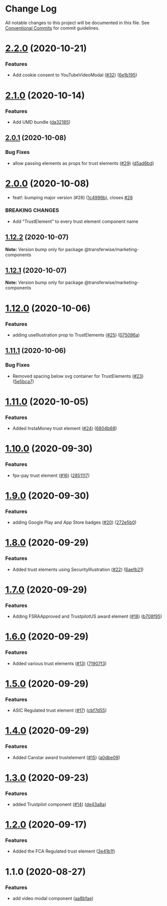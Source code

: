 # Change Log

All notable changes to this project will be documented in this file.
See [Conventional Commits](https://conventionalcommits.org) for commit guidelines.

# [2.2.0](https://github.com/transferwise/marketing-components/compare/@transferwise/marketing-components@2.1.0...@transferwise/marketing-components@2.2.0) (2020-10-21)


### Features

* Add cookie consent to YouTubeVideoModal ([#32](https://github.com/transferwise/marketing-components/issues/32)) ([6e1b195](https://github.com/transferwise/marketing-components/commit/6e1b195d5e4245e6ba2d151cce7e50f74b6ccfb9))





# [2.1.0](https://github.com/transferwise/marketing-components/compare/@transferwise/marketing-components@2.0.1...@transferwise/marketing-components@2.1.0) (2020-10-14)


### Features

* Add UMD bundle ([da32185](https://github.com/transferwise/marketing-components/commit/da32185795085f4efefdad2cf1f894f6ea8e2290))





## [2.0.1](https://github.com/transferwise/marketing-components/compare/@transferwise/marketing-components@2.0.0...@transferwise/marketing-components@2.0.1) (2020-10-08)


### Bug Fixes

* allow passing elements as props for trust elements ([#29](https://github.com/transferwise/marketing-components/issues/29)) ([d5ad6bd](https://github.com/transferwise/marketing-components/commit/d5ad6bd393d99fc1b6eb3e1b1bf06bacd8a66799))





# [2.0.0](https://github.com/transferwise/marketing-components/compare/@transferwise/marketing-components@1.12.2...@transferwise/marketing-components@2.0.0) (2020-10-08)


* feat!: bumping major version (#28) ([1c4996b](https://github.com/transferwise/marketing-components/commit/1c4996b837dd09ae64ccc7902db90835b6bd1f78)), closes [#28](https://github.com/transferwise/marketing-components/issues/28)


### BREAKING CHANGES

* Add "TrustElement" to every trust element component name





## [1.12.2](https://github.com/transferwise/marketing-components/compare/@transferwise/marketing-components@1.12.1...@transferwise/marketing-components@1.12.2) (2020-10-07)

**Note:** Version bump only for package @transferwise/marketing-components





## [1.12.1](https://github.com/transferwise/marketing-components/compare/@transferwise/marketing-components@1.12.0...@transferwise/marketing-components@1.12.1) (2020-10-07)

**Note:** Version bump only for package @transferwise/marketing-components





# [1.12.0](https://github.com/transferwise/marketing-components/compare/@transferwise/marketing-components@1.11.1...@transferwise/marketing-components@1.12.0) (2020-10-06)


### Features

* adding useIllustration prop to TrustElements ([#25](https://github.com/transferwise/marketing-components/issues/25)) ([075096a](https://github.com/transferwise/marketing-components/commit/075096a7cf7c4a6e12d9cfba86efdcfcba2b698b))





## [1.11.1](https://github.com/transferwise/marketing-components/compare/@transferwise/marketing-components@1.11.0...@transferwise/marketing-components@1.11.1) (2020-10-06)


### Bug Fixes

* Removed spacing below svg container for TrustElements ([#23](https://github.com/transferwise/marketing-components/issues/23)) ([5e5bca7](https://github.com/transferwise/marketing-components/commit/5e5bca74b9486f6e01e01a40a1b7a06b4c09ddfe))





# [1.11.0](https://github.com/transferwise/marketing-components/compare/@transferwise/marketing-components@1.10.0...@transferwise/marketing-components@1.11.0) (2020-10-05)


### Features

* Added InstaMoney trust element ([#24](https://github.com/transferwise/marketing-components/issues/24)) ([6804b68](https://github.com/transferwise/marketing-components/commit/6804b68b6a364ef81ef2041bf09bb1143f13c77d))





# [1.10.0](https://github.com/transferwise/marketing-components/compare/@transferwise/marketing-components@1.9.0...@transferwise/marketing-components@1.10.0) (2020-09-30)


### Features

* fpx-pay trust element ([#16](https://github.com/transferwise/marketing-components/issues/16)) ([2851117](https://github.com/transferwise/marketing-components/commit/28511175d8e91f512b2a62f36f4dcd41cef154ae))





# [1.9.0](https://github.com/transferwise/marketing-components/compare/@transferwise/marketing-components@1.8.0...@transferwise/marketing-components@1.9.0) (2020-09-30)


### Features

* adding Google Play and App Store badges ([#20](https://github.com/transferwise/marketing-components/issues/20)) ([272e5b0](https://github.com/transferwise/marketing-components/commit/272e5b07d4ba08eae9a7d2195b5023ab765c4101))





# [1.8.0](https://github.com/transferwise/marketing-components/compare/@transferwise/marketing-components@1.7.0...@transferwise/marketing-components@1.8.0) (2020-09-29)


### Features

* Added trust elements using SecurityIllustration ([#22](https://github.com/transferwise/marketing-components/issues/22)) ([6aefb21](https://github.com/transferwise/marketing-components/commit/6aefb21abec2a5587ef64e6a1949796f371aece2))





# [1.7.0](https://github.com/transferwise/marketing-components/compare/@transferwise/marketing-components@1.6.0...@transferwise/marketing-components@1.7.0) (2020-09-29)


### Features

* Adding FSRAApproved and TrustpilotUS award element ([#18](https://github.com/transferwise/marketing-components/issues/18)) ([b708f95](https://github.com/transferwise/marketing-components/commit/b708f950b44246dbc3f305d6e7e2d4e84ee9a3e4))





# [1.6.0](https://github.com/transferwise/marketing-components/compare/@transferwise/marketing-components@1.5.0...@transferwise/marketing-components@1.6.0) (2020-09-29)


### Features

* Added various trust elements ([#13](https://github.com/transferwise/marketing-components/issues/13)) ([71907f3](https://github.com/transferwise/marketing-components/commit/71907f371beee7ecf60eef2ef60cc488986fee29))





# [1.5.0](https://github.com/transferwise/marketing-components/compare/@transferwise/marketing-components@1.4.0...@transferwise/marketing-components@1.5.0) (2020-09-29)


### Features

* ASIC Regulated trust element ([#17](https://github.com/transferwise/marketing-components/issues/17)) ([cbf7d55](https://github.com/transferwise/marketing-components/commit/cbf7d55f1dc5f84d83a83177e25337641f037746))





# [1.4.0](https://github.com/transferwise/marketing-components/compare/@transferwise/marketing-components@1.3.0...@transferwise/marketing-components@1.4.0) (2020-09-29)


### Features

* Added Canstar award trustelement  ([#15](https://github.com/transferwise/marketing-components/issues/15)) ([a0dbe09](https://github.com/transferwise/marketing-components/commit/a0dbe097c4c79a8abd67b8d2f2745d6de3e8381c))





# [1.3.0](https://github.com/transferwise/marketing-components/compare/@transferwise/marketing-components@1.2.0...@transferwise/marketing-components@1.3.0) (2020-09-23)


### Features

* added Trustpilot component ([#14](https://github.com/transferwise/marketing-components/issues/14)) ([de43a8a](https://github.com/transferwise/marketing-components/commit/de43a8afffb27c41c81b3581097451b5d8562f24))





# [1.2.0](https://github.com/transferwise/marketing-components/compare/@transferwise/marketing-components@1.1.0...@transferwise/marketing-components@1.2.0) (2020-09-17)


### Features

* Added the FCA Regulated trust element ([3e41b1f](https://github.com/transferwise/marketing-components/commit/3e41b1f3c4d56654f322a1bcaa60a5bc00ef65fa))





# 1.1.0 (2020-08-27)


### Features

* add video modal component ([aa8bfae](https://github.com/transferwise/marketing-components/commit/aa8bfae6616986c29a4e19da2dd384dc5d9d30a7))
